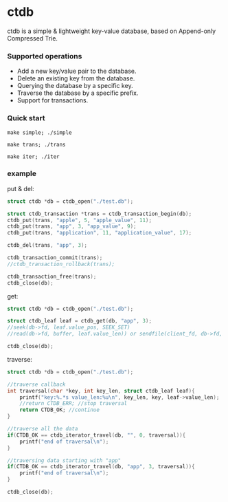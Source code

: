 # ctdb

ctdb is a simple & lightweight key-value database, based on Append-only Compressed Trie.

### Supported operations

 * Add a new key/value pair to the database.
 * Delete an existing key from the database.
 * Querying the database by a specific key.
 * Traverse the database by a specific prefix.
 * Support for transactions.

### Quick start

```
make simple; ./simple

make trans; ./trans

make iter; ./iter
```

### example

put & del:

```c
struct ctdb *db = ctdb_open("./test.db");

struct ctdb_transaction *trans = ctdb_transaction_begin(db);
ctdb_put(trans, "apple", 5, "apple_value", 11);
ctdb_put(trans, "app", 3, "app_value", 9);
ctdb_put(trans, "application", 11, "application_value", 17);

ctdb_del(trans, "app", 3);

ctdb_transaction_commit(trans);
//ctdb_transaction_rollback(trans);

ctdb_transaction_free(trans);
ctdb_close(db);
```

get:

```c
struct ctdb *db = ctdb_open("./test.db");

struct ctdb_leaf leaf = ctdb_get(db, "app", 3);
//seek(db->fd, leaf.value_pos, SEEK_SET)
//read(db->fd, buffer, leaf.value_len)) or sendfile(client_fd, db->fd, &off, leaf.value_len)

ctdb_close(db);
```

traverse:

```c
struct ctdb *db = ctdb_open("./test.db");

//traverse callback
int traversal(char *key, int key_len, struct ctdb_leaf leaf){
    printf("key:%.*s value_len:%u\n", key_len, key, leaf->value_len);
    //return CTDB_ERR; //stop traversal
    return CTDB_OK; //continue
}

//traverse all the data
if(CTDB_OK == ctdb_iterator_travel(db, "", 0, traversal)){
    printf("end of traversal\n");
}

//traversing data starting with "app"
if(CTDB_OK == ctdb_iterator_travel(db, "app", 3, traversal)){
    printf("end of traversal\n");
}

ctdb_close(db);
```
